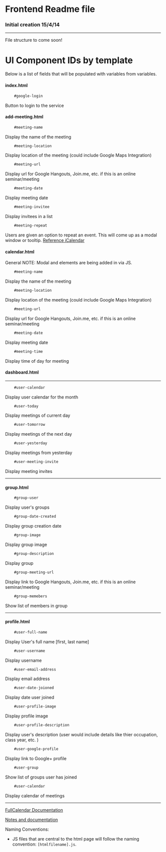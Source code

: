 # Frontend Readme file
### Initial creation 15/4/14

------------

File structure to come soon!

# UI Component IDs by template
Below is a list of fields that will be populated with variables from variables.

#### index.html
```html
    #google-login
```
Button to login to the service


#### add-meeting.html
```html
    #meeting-name
```
Display the name of the meeting
```html
    #meeting-location
```
Display location of the meeting (could include Google Maps Integration)

```html
    #meeting-url
```
Display url for Google Hangouts, Join.me, etc. if this is an online seminar/meeting

```html
    #meeting-date
```
Display meeting date 

```html
    #meeting-invitee
```
Display invitees in a list 

```html
    #meeting-repeat
```
Users are given an option to repeat an event. This will come up as a modal window or tooltip. [Reference iCalendar](https://drupal.org/files/issues/iCal-Third-Wednesday.jpg)

#### calendar.html

General NOTE: Modal and elements are being added in via JS.

```html
    #meeting-name
```
Display the name of the meeting
```html
    #meeting-location
```
Display location of the meeting (could include Google Maps Integration)

```html
    #meeting-url
```
Display url for Google Hangouts, Join.me, etc. if this is an online seminar/meeting

```html
    #meeting-date
```
Display meeting date 

```html
    #meeting-time
```
Display time of day for meeting



#### dashboard.html

-----------------------------------------------------------
```html
    #user-calendar
```
Display user calendar for the month

```html
    #user-today
```
Display meetings of current day 

```html
    #user-tomorrow
```
Display meetings of the next day

```html
    #user-yesterday
```
Display meetings from yesterday 

```html
    #user-meeting-invite
```
Display meeting invites


-----------------------------------------------------------
#### group.html

```html
    #group-user
```
Display user's groups



```html
    #group-date-created
```
Display group creation date


```html
    #group-image
```
Display group image

```html
    #group-description
```
Display group

```html
    #group-meeting-url
```
Display link to Google Hangouts, Join.me, etc. if this is an online seminar/meeting

```html
    #group-memebers
```
Show list of members in group

-----------------------------------------------------------

#### profile.html


```html
    #user-full-name
```
Display User's full name [first, last name]

```html
    #user-username
```
Display username


```html
    #user-email-address
```
Display email address


```html
    #user-date-joioned
```
Display date user joined


```html
    #user-profile-image
```
Display profile image

```html
    #user-profile-description
```
Display user's description (user would include details like thier occupation, class year, etc. )

```html
    #user-google-profile
```
Display link to Google+ profile

```html
    #user-group
```
Show list of groups user has joined

```html
    #user-calendar
```
Display calendar of meetings



------------

[FullCalendar Documentation](www.arshaw.com/fullcalendar/docs)

[Notes and documentation](https://draftin.com/documents/307677?token=4xObTg_TTgzRgbIf7yajnOkKOepn_l-j9qgo9CRyAjTseM-UHtbfQZPzmzf03pmKQi5enl_OmnslfXYS-0iTDBE)

Naming Conventions:

* JS files that are central to the html page will follow the naming convention: `[htmlfilename].js`.
